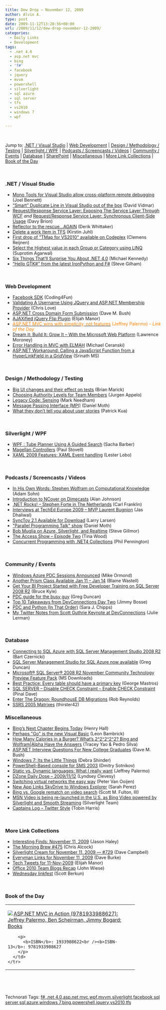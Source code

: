 ```yaml
---
title: Dew Drop – November 12, 2009
author: Alvin A.
type: post
date: 2009-11-12T13:20:56+00:00
url: /2009/11/12/dew-drop-november-12-2009/
categories:
  - Daily Links
  - Development
tags:
  - .net 4.0
  - asp.net mvc
  - bing
  - 'f#'
  - facebook
  - jquery
  - mvvm
  - powershell
  - silverlight
  - sql azure
  - sql server
  - tfs
  - vs2010
  - windows 7
  - wpf

---
```

&#160;

Jump to: [.NET / Visual Studio][1] | [Web Development][2] | [Design / Methodology / Testing][3] | [Silverlight / WPF][4] | [Podcasts / Screencasts / Videos][5] | [Community / Events][6] | [Database][7] | [SharePoint][8] | [Miscellaneous][9] | [More Link Collections][10] | [Book of the Day][11] 

&#160;

### <a name="dotnet"></a>.NET / Visual Studio

  * [Mono Tools for Visual Studio allow cross-platform remote debugging][12] (Joel Bennett)
  * [“Smart” Duplicate Line in Visual Studio out of the box][13] (David Vidmar)
  * [Request/Response Service Layer: Exposing The Service Layer Through WCF][14] _and_&#160;[Request/Response Service Layer: Synchronous Client-Side Usage][15] (Davy Brion)
  * [Reflector to the rescue…AGAIN][16] (Derik Whittaker)
  * [Delete a work Item in TFS][17] (Kirstin Juhl)
  * [First drop of "TMap for VS2010" available on Codeplex][18] (Clemens Reijnen)
  * [Select the Highest value in each Group or Category using LINQ][19] (Suprotim Agarwal)
  * [Six Things That’ll Surprise You About .NET 4.0][20] (Michael Kennedy)
  * [“Hello GTK#” from the latest IronPython and F#][21] (Steve Gilham)

&#160;

### <a name="web"></a>Web Development

  * [Facebook SDK][22] (Coding4Fun)
  * [Validating A Username Using JQuery and ASP.NET Membership Provider][23] (Chris Love)
  * [ASP.NET Cross Domain Form Submission][24] (Dave M. Bush)
  * [AJAXified jQuery Flip Plugin][25] (Elijah Manor)
  * [<font color="#ff8000">ASP.NET MVC wins with simplicity, not features</font>][26] <font color="#ff8000">(Jeffrey Palermo) <em>– Link of the Day</em></font>
  * [Dream it: Build It: Grow It – With the Microsoft Web Platform][27] (Lawrence Moroney)
  * [Error Handling in MVC with ELMAH][28] (Michael Ceranski)
  * [ASP.NET Workaround: Calling a JavaScript Function from a HyperLinkField in a GridView][29] (Srinath MS)

&#160;

### <a name="design"></a>Design / Methodology / Testing

  * [Big UI changes and their effect on tests][30] (Brian Marick)
  * [Choosing Authority Levels for Team Members][31] (Jurgen Appelo)
  * [Legacy Code: Sensing][32] (Mark Needham)
  * [Message Passing Interface (MPI)][33] (Daniel Moth)
  * [What they don’t tell you about user stories][34] (Patrick Kua)

&#160;

### <a name="silverlight"></a>Silverlight / WPF

  * [WPF : Tube Planner Using A Guided Search][35] (Sacha Barber)
  * [Magellan Controllers][36] (Paul Stovell)
  * [XAML 2009 Features: XAML Event handling][37] (Lester Lobo)

&#160;

### <a name="podcasts"></a>Podcasts / Screencasts / Videos

  * [In His Own Words: Stephen Wolfram on Computational Knowledge][38] (Adam Sohn)
  * [Introduction to NCover on Dimecasts][39] (Alan Johnson)
  * [.NET Rocks! &#8211; Stephen Forte in The Netherlands][40] (Carl Franklin)
  * [Interviews at TechEd Europe 2009 – MVP Laurent Bugnion][41] (Jas Dhaliwal)
  * [SyncToy 2.1 Available for Download][42] (Larry Larsen)
  * ["Parallel Programming Talk" show][43] (Daniel Moth)
  * [Bob Muglia on Azure, Silverlight, and Realtime][44] (Steve Gillmor)
  * [The Access Show &#8211; Episode Two][45] (Tina Wood)
  * [Concurrent Programming with .NET4 Collections][46] (Phil Pennington)

&#160;

### <a name="events"></a>Community / Events

  * [Windows Azure PDC Sessions Announced][47] (Mike Ormond)
  * [Another Prism Class Available Jan 11 – Jan 14][48] (Blaine Wastell)
  * [Get Your BI Project Started with Free Developer Training on SQL Server 2008 R2][49] (Bruce Kyle)
  * [PDC guide for the busy guy][50] (Greg Duncan)
  * [Top 10 Takeaways from DevConnections Day Two][51] (Jimmy Bosse)
  * [PDC and Python (In That Order)][52] (Sara J. Chipps)
  * [My Twitter Notes from Scott Guthrie Keynote at DevConnections][53] (Julie Lerman)

&#160;

### <a name="db"></a>Database

  * [Connecting to SQL Azure with SQL Server Management Studio 2008 R2][54] (Bart Czernicki)
  * [SQL Server Management Studio for SQL Azure now available][55] (Greg Duncan)
  * [Microsoft® SQL Server® 2008 R2 November Community Technology Preview Feature Pack][56] (MS Downloads)
  * [Best Practice: Every table should have a primary key][57] (George Mastros)
  * [SQL SERVER – Disable CHECK Constraint – Enable CHECK Constraint][58] (Pinal Dave)
  * [Enter The Dragon: RoundhousE DB Migrations][59] (Rob Reynolds)
  * [SSRS 2005 Matrixes][60] (thirster42)

<a name="sp"></a>

### <a name="misc"></a>Miscellaneous

  * [Bing’s Next Chapter Begins Today][61] (Henry Hall)
  * [Perhaps "Go" is the new Visual Basic][62] (Leon Bambrick)
  * [How Many Calories in a Burger? What’s 2^2^2^2^2? Bing and Wolfram|Alpha Have the Answers][63] (Tracey Yao & Pedro Silva)
  * [ASP.NET Interview Questions For New College Graduates][64] (Dave M. Bush)
  * [Windows 7: Its the Little Things][65] (Debra Shinder)
  * [PowerShell-Based console for SMS 2003][66] (Dmitry Sotnikov)
  * [Static vs. Dynamic languages: What I really want][67] (Jeffrey Palermo)
  * [DZone Daily Dose &#8211; 2009/11/12][68] (Lyndsey Clevesy)
  * [Switching virtual networks the easy way][69] (Peter Van Ooijen)
  * [New App Links SkyDrive to Windows Explorer][70] (Sarah Perez)
  * [Bing vs. Google rematch on video search][71] (Scott M. Fulton, III)
  * [MSN Video is being re-launched in the U.S. as Bing Video powered by Silverlight and Smooth Streaming][72] (Silverlight Team)
  * [Captains Log &#8211; Twitter Style][73] (Tobin Harris)

&#160;

### <a name="links"></a>More Link Collections

  * [Interesting Finds: November 11, 2009][74] (Jason Haley)
  * [The Morning Brew #475][75] (Chris Alcock)
  * [Silverlight Cream for November 11, 2009 &#8212; #729][76] (Dave Campbell)
  * [Everyman Links for November 11, 2009][77] (Dave Burke)
  * [Tech Tweets for 11-Nov-2009][78] (Elijah Manor)
  * [Office 2010 Team Blogs Recap][79] (John Wiese)
  * [Wednesday linkfest][80] (Scott Berkun)

&#160;

### <a name="book"></a>Book of the Day

<div style="padding-bottom: 0px; margin: 0px; padding-left: 0px; padding-right: 0px; display: inline; float: none; padding-top: 0px" id="scid:7dc1bd33-94bd-46fd-a20b-0131235bcd47:84bb27d4-d5f0-449c-8388-c13d84794901" class="wlWriterSmartContent">
  <table cellspacing="0" cellpadding="2" width="400" border="0" unselectable="on">
    <tr>
      <td valign="top" width="400">
        <p>
          <a title="ASP.NET MVC in Action (9781933988627): Jeffrey Palermo, Ben Scheirman, Jimmy Bogard: Books" href="http://www.amazon.com/exec/obidos/ASIN/1933988622/alvinashcraft-20"><img data-recalc-dims="1" decoding="async" src="https://i0.wp.com/images.amazon.com/images/P/1933988622.01.MZZZZZZZ.jpg?w=660" border="0" align="left" style="float:left" />ASP.NET MVC in Action (9781933988627): Jeffrey Palermo, Ben Scheirman, Jimmy Bogard: Books</a>
        </p>
        
        <p>
          <b>ISBN</b>: 1933988622<br /><b>ISBN-13</b>: 9781933988627
        </p>
      </td>
    </tr>
  </table>
</div>

&#160;

<div style="padding-bottom: 0px; margin: 0px; padding-left: 0px; padding-right: 0px; display: inline; float: none; padding-top: 0px" id="scid:C16BAC14-9A3D-4c50-9394-FBFEF7A93539:f52edf5c-9154-4634-b53c-b21943f0c432" class="wlWriterSmartContent">
  <!--dotnetkickit-->
</div>

&#160;

<div style="padding-bottom: 0px; margin: 0px; padding-left: 0px; padding-right: 0px; display: inline; float: none; padding-top: 0px" id="scid:0767317B-992E-4b12-91E0-4F059A8CECA8:83c314af-b735-458e-9938-39e717c7b29e" class="wlWriterSmartContent">
  Technorati Tags: <a href="http://technorati.com/tags/f%23" rel="tag">f#</a>,<a href="http://technorati.com/tags/.net+4.0" rel="tag">.net 4.0</a>,<a href="http://technorati.com/tags/asp.net+mvc" rel="tag">asp.net mvc</a>,<a href="http://technorati.com/tags/wpf" rel="tag">wpf</a>,<a href="http://technorati.com/tags/mvvm" rel="tag">mvvm</a>,<a href="http://technorati.com/tags/silverlight" rel="tag">silverlight</a>,<a href="http://technorati.com/tags/facebook" rel="tag">facebook</a>,<a href="http://technorati.com/tags/sql+server" rel="tag">sql server</a>,<a href="http://technorati.com/tags/sql+azure" rel="tag">sql azure</a>,<a href="http://technorati.com/tags/windows+7" rel="tag">windows 7</a>,<a href="http://technorati.com/tags/bing" rel="tag">bing</a>,<a href="http://technorati.com/tags/powershell" rel="tag">powershell</a>,<a href="http://technorati.com/tags/jquery" rel="tag">jquery</a>,<a href="http://technorati.com/tags/vs2010" rel="tag">vs2010</a>,<a href="http://technorati.com/tags/tfs" rel="tag">tfs</a>
</div>

<div class="wlWriterHeaderFooter" style="margin:0px; padding:0px 0px 0px 0px;">
  <p>
    <br /> </div>

 [1]: https://morningdew-bpc6g3a0fgaxdxcu.eastus2-01.azurewebsites.net/#dotnet
 [2]: https://morningdew-bpc6g3a0fgaxdxcu.eastus2-01.azurewebsites.net/#web
 [3]: https://morningdew-bpc6g3a0fgaxdxcu.eastus2-01.azurewebsites.net/#design
 [4]: https://morningdew-bpc6g3a0fgaxdxcu.eastus2-01.azurewebsites.net/#silverlight
 [5]: https://morningdew-bpc6g3a0fgaxdxcu.eastus2-01.azurewebsites.net/#podcasts
 [6]: https://morningdew-bpc6g3a0fgaxdxcu.eastus2-01.azurewebsites.net/#events
 [7]: https://morningdew-bpc6g3a0fgaxdxcu.eastus2-01.azurewebsites.net/#db
 [8]: https://morningdew-bpc6g3a0fgaxdxcu.eastus2-01.azurewebsites.net/#sp
 [9]: https://morningdew-bpc6g3a0fgaxdxcu.eastus2-01.azurewebsites.net/#misc
 [10]: https://morningdew-bpc6g3a0fgaxdxcu.eastus2-01.azurewebsites.net/#links
 [11]: https://morningdew-bpc6g3a0fgaxdxcu.eastus2-01.azurewebsites.net/#book
 [12]: http://huddledmasses.org/mono-tools-for-visual-studio-allow-cross-platform-remote-debugging/
 [13]: http://feeds.vidmar.net/~r/BiteMyBytes/~3/RZ4cSXYqmJo/ldquosmartrdquo-duplicate-line-in-visual-studio-out-of-the-box.aspx
 [14]: http://feedproxy.google.com/~r/davybrion/~3/kf06E1kcLPs/
 [15]: http://feedproxy.google.com/~r/davybrion/~3/NFjEXeYTo_s/
 [16]: http://feedproxy.google.com/~r/Devlicious/~3/ZVAbtKexurg/reflector-to-the-rescue-again.aspx
 [17]: http://elegantcode.com/2009/11/11/delete-a-work-item-in-tfs/
 [18]: http://feedproxy.google.com/~r/clemensreijnen/qzrF/~3/2JSf2YZVQBI/post.aspx
 [19]: http://feedproxy.google.com/~r/netCurryRecentArticles/~3/9cGJ5tZe4MY/ShowArticle.aspx
 [20]: http://feedproxy.google.com/~r/MichaelCKennedysWeblog/~3/kCxW4u-RtQg/SixThingsThatllSurpriseYouAboutNET40.aspx
 [21]: http://stevegilham.blogspot.com/2009/11/gtk-from-latest-ironpython-and-f.html
 [22]: http://blogs.msdn.com/coding4fun/archive/2009/11/11/9920962.aspx
 [23]: http://professionalaspnet.com/archive/2009/11/11/Validating-A-Username-Using-JQuery-and-ASP.NET-Membership-Provider.aspx
 [24]: http://blog.dmbcllc.com/2009/11/11/asp-net-cross-domain-form-submission/
 [25]: http://elijahmanor.com/webdevdotnet/post.aspx?id=606cbe76-454c-4049-bfda-fdd8c73bb411
 [26]: http://feedproxy.google.com/~r/jeffreypalermo/~3/xFrz-o8GZUE/
 [27]: http://blogs.msdn.com/webplatform/archive/2009/11/11/dream-it-build-it-grow-it-with-the-microsoft-web-platform.aspx
 [28]: http://www.codecapers.com/2009/11/error-handling-in-mvc-with-elmah.html
 [29]: http://www.devx.com/tips/Tip/43146?trk=DXRSS_DOTNET
 [30]: http://www.exampler.com/blog/2009/11/11/big-ui-changes-and-their-effect-on-tests/
 [31]: http://feedproxy.google.com/~r/noop/~3/T6Ig8zzGJK8/choosing-authority-levels-for-team-members.html
 [32]: http://feeds.dzone.com/~r/zones/dotnet/~3/eu2u4S5lZw0/legacy-code-sensing
 [33]: http://feedproxy.google.com/~r/DanielMoth/~3/KxLjEHEGgIU/message-passing-interface-mpi.html
 [34]: http://www.thekua.com/atwork/2009/11/what-they-dont-tell-you-about-user-stories/
 [35]: http://sachabarber.net/?p=591
 [36]: http://www.paulstovell.com/magellan-controllers
 [37]: http://blogs.msdn.com/llobo/archive/2009/11/11/xaml-2009-features-xaml-event-handling.aspx
 [38]: http://www.bing.com/community/blogs/search/archive/2009/11/11/in-his-own-words-stephen-wolfram-on-computational-knowledge.aspx
 [39]: http://feedproxy.google.com/~r/NCover/~3/8-TOzlWLQvo/introduction-to-ncover-on-dimecasts
 [40]: http://www.dotnetrocks.com/default.aspx?ShowNum=498
 [41]: http://blogs.msdn.com/mvpawardprogram/archive/2009/11/11/interviews-at-teched-europe-2009-mvp-laurent-bugnion.aspx
 [42]: http://channel9.msdn.com/posts/LarryLarsen/SyncToy-21-Available-for-Download/
 [43]: http://feedproxy.google.com/~r/DanielMoth/~3/tRBKvSJGpHE/parallel-programming-talk-show.html
 [44]: http://feedproxy.google.com/~r/Techcrunch/~3/v1trB-egxL4/
 [45]: http://channel9.msdn.com/shows/Access/The-Access-Show-Episode-Two/
 [46]: http://channel9.msdn.com/posts/philpenn/Concurrent-Programming-with-NET4-Collections/
 [47]: http://feedproxy.google.com/~r/mikeormond/~3/nwG5o52HtUU/241332429
 [48]: http://blogs.msdn.com/blaine/archive/2009/11/11/another-prism-class-available-jan-11-jan-14.aspx
 [49]: http://blogs.msdn.com/usisvde/archive/2009/11/11/get-your-bi-project-started-with-free-developer-training-on-sql-server-2008-r2.aspx
 [50]: http://coolthingoftheday.blogspot.com/2009/11/pdc-guide-for-busy-guy.html
 [51]: http://www.thycotic.com/top-10-takeaways-from-devconnections-day-two
 [52]: http://feeds.dzone.com/~r/zones/dotnet/~3/rIHZzH1p-D4/pdc-and-python-order
 [53]: http://thedatafarm.com/blog/dotnet/my-twitter-notes-from-scott-guthrie-keynote-at-devconnections/
 [54]: http://silverlighthack.com/post.aspx?id=81a8b1c5-eba0-4205-8363-af5f46826bd6
 [55]: http://coolthingoftheday.blogspot.com/2009/11/sql-server-management-studio-for-sql.html
 [56]: http://feedproxy.google.com/~r/MicrosoftDownloadCenter/~3/XLTFCtEpGSA/details.aspx
 [57]: http://blogs.lessthandot.com/index.php/DataMgmt/DBProgramming/best-practice-every-table-should-have-a
 [58]: http://blog.sqlauthority.com/2009/11/12/sql-server-disable-check-constraint-enable-check-constraint/
 [59]: http://feedproxy.google.com/~r/robz/~3/cgx2OreOgkk/enter-the-dragon-roundhouse-db-migrations.aspx
 [60]: http://blogs.lessthandot.com/index.php/DataMgmt/DataDesign/ssrs-2005-matrixes
 [61]: http://www.bing.com/community/blogs/search/archive/2009/11/11/bing-s-next-chapter-begins-today.aspx
 [62]: http://www.secretgeek.net/go_vb.asp
 [63]: http://www.bing.com/community/blogs/search/archive/2009/11/11/how-many-calories-in-a-burger-what-s-2-2-2-2-2-bing-and-wolfram-alpha-have-the-answers.aspx
 [64]: http://blog.dmbcllc.com/2009/11/12/asp-net-interview-questions-for-new-college-graduates/
 [65]: http://www.enduserblog.com/2009/11/windows-7-its-the-little-things.html
 [66]: http://dmitrysotnikov.wordpress.com/2009/11/11/powershell-based-console-for-sms-2003/
 [67]: http://feedproxy.google.com/~r/jeffreypalermo/~3/GKNchHZmcpw/
 [68]: http://feeds.dzone.com/~r/zones/dotnet/~3/Dj2ts0U38_E/dzone-daily-dose-20091112
 [69]: http://codebetter.com/blogs/peter.van.ooijen/archive/2009/11/12/switching-virtual-networks-the-easy-way.aspx
 [70]: http://on10.net/blogs/sarahintampa/New-App-Links-SkyDrive-to-Windows-Explorer/
 [71]: http://feeds.betanews.com/~r/bn/~3/uxrDMMJeqQ4/1257980292
 [72]: http://team.silverlight.net/announcement/msn-video-is-being-re-launched-in-the-u-s-as-bing-video-powered-by-silverlight-and-smooth-streaming/
 [73]: http://feedproxy.google.com/~r/blog_of_tobin/~3/2Shp8sgpX04/
 [74]: http://jasonhaley.com/blog/post.aspx?id=a922d551-43df-44e5-80f0-ac9b614a33ef
 [75]: http://feedproxy.google.com/~r/ReflectivePerspective/~3/H4ONro0q9tQ/
 [76]: http://geekswithblogs.net/WynApseTechnicalMusings/archive/2009/11/11/136200.aspx
 [77]: http://feedproxy.google.com/~r/DaveBurke/~3/0ww_KbsxECE/post.aspx
 [78]: http://elijahmanor.com/webdevdotnet/post.aspx?id=cc97a3d5-993c-49bc-be1b-cc087a32f846
 [79]: http://blogs.msdn.com/usisvde/archive/2009/11/11/office-2010-team-blogs-recap.aspx
 [80]: http://www.scottberkun.com/blog/2009/wednesday-linkfest-36/